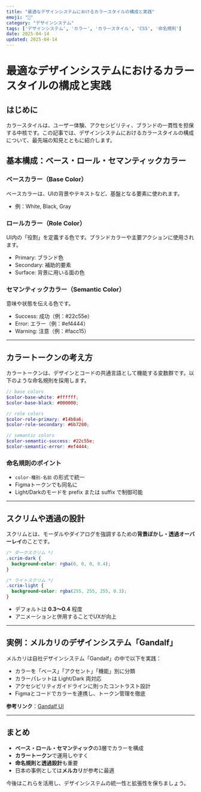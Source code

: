```yaml
---
title: "最適なデザインシステムにおけるカラースタイルの構成と実践"
emoji: "🎨"
category: "デザインシステム"
tags: ['デザインシステム', 'カラー', 'カラースタイル', 'CSS', '命名規則']
date: 2025-04-14
updated: 2025-04-14
---
```


# 最適なデザインシステムにおけるカラースタイルの構成と実践

## はじめに

カラースタイルは、ユーザー体験、アクセシビリティ、ブランドの一貫性を担保する中核です。この記事では、デザインシステムにおけるカラースタイルの構成について、最先端の知見とともに紹介します。

## 基本構成：ベース・ロール・セマンティックカラー

### ベースカラー（Base Color）

ベースカラーは、UIの背景やテキストなど、基盤となる要素に使われます。

- 例：White, Black, Gray

### ロールカラー（Role Color）

UI内の「役割」を定義する色です。ブランドカラーや主要アクションに使用されます。

- Primary: ブランド色
- Secondary: 補助的要素
- Surface: 背景に用いる面の色

### セマンティックカラー（Semantic Color）

意味や状態を伝える色です。

- Success: 成功（例：#22c55e）
- Error: エラー（例：#ef4444）
- Warning: 注意（例：#facc15）

---

## カラートークンの考え方

カラートークンは、デザインとコードの共通言語として機能する変数群です。以下のような命名規則を採用します。

```scss
// base colors
$color-base-white: #ffffff;
$color-base-black: #000000;

// role colors
$color-role-primary: #14b8a6;
$color-role-secondary: #6b7280;

// semantic colors
$color-semantic-success: #22c55e;
$color-semantic-error: #ef4444;
```

### 命名規則のポイント

- `color-種別-名前` の形式で統一
- Figmaトークンでも同名に
- Light/Darkのモードを prefix または suffix で制御可能

---

## スクリムや透過の設計

スクリムとは、モーダルやダイアログを強調するための**背景ぼかし・透過オーバーレイ**のことです。

```css
/* ダークスクリム */
.scrim-dark {
  background-color: rgba(0, 0, 0, 0.4);
}

/* ライトスクリム */
.scrim-light {
  background-color: rgba(255, 255, 255, 0.3);
}
```

- デフォルトは **0.3〜0.4** 程度
- アニメーションと併用することでUXが向上

---

## 実例：メルカリのデザインシステム「Gandalf」

メルカリは自社デザインシステム「Gandalf」の中で以下を実践：

- カラーを「ベース」「アクセント」「機能」別に分類
- カラーパレットは Light/Dark 両対応
- アクセシビリティガイドラインに則ったコントラスト設計
- Figmaとコードでカラーを連携し、トークン管理を徹底

**参考リンク**：[Gandalf UI](https://tech.mercari.com/entry/2021/03/11/110000)

---

## まとめ

- **ベース・ロール・セマンティック**の3層でカラーを構成
- **カラートークン**で運用しやすく
- **命名規則と透過設計**も重要
- 日本の事例としては**メルカリ**が参考に最適

今後はこれらを活用し、デザインシステムの統一性と拡張性を保ちましょう。

